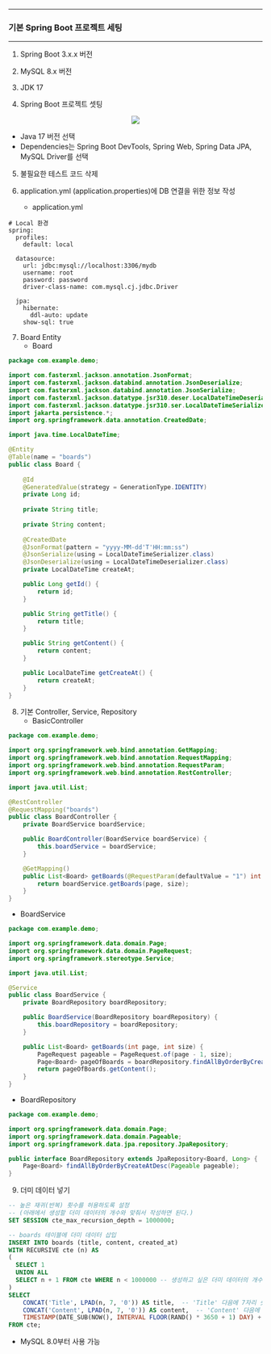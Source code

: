 -----
### 기본 Spring Boot 프로젝트 세팅
-----
1. Spring Boot 3.x.x 버전
2. MySQL 8.x 버전
3. JDK 17

4. Spring Boot 프로젝트 셋팅
<div align="center">
<img src="https://github.com/user-attachments/assets/1d7b5eac-2836-4318-9764-8ac6cd0e928e">
</div>

  - Java 17 버전 선택
  - Dependencies는 Spring Boot DevTools, Spring Web, Spring Data JPA, MySQL Driver를 선택

5. 불필요한 테스트 코드 삭제

6. application.yml (application.properties)에 DB 연결을 위한 정보 작성
   - application.yml
```
# Local 환경
spring:
  profiles:
    default: local
    
  datasource:
    url: jdbc:mysql://localhost:3306/mydb
    username: root
    password: password
    driver-class-name: com.mysql.cj.jdbc.Driver
    
  jpa:
    hibernate:
      ddl-auto: update
    show-sql: true
```

7. Board Entity
   - Board
```java
package com.example.demo;

import com.fasterxml.jackson.annotation.JsonFormat;
import com.fasterxml.jackson.databind.annotation.JsonDeserialize;
import com.fasterxml.jackson.databind.annotation.JsonSerialize;
import com.fasterxml.jackson.datatype.jsr310.deser.LocalDateTimeDeserializer;
import com.fasterxml.jackson.datatype.jsr310.ser.LocalDateTimeSerializer;
import jakarta.persistence.*;
import org.springframework.data.annotation.CreatedDate;

import java.time.LocalDateTime;

@Entity
@Table(name = "boards")
public class Board {
    
    @Id
    @GeneratedValue(strategy = GenerationType.IDENTITY)
    private Long id;
    
    private String title;
    
    private String content;
    
    @CreatedDate
    @JsonFormat(pattern = "yyyy-MM-dd'T'HH:mm:ss")
    @JsonSerialize(using = LocalDateTimeSerializer.class)
    @JsonDeserialize(using = LocalDateTimeDeserializer.class)
    private LocalDateTime createAt;

    public Long getId() {
        return id;
    }

    public String getTitle() {
        return title;
    }

    public String getContent() {
        return content;
    }

    public LocalDateTime getCreateAt() {
        return createAt;
    }
}
```

8. 기본 Controller, Service, Repository
   - BasicController
```java
package com.example.demo;

import org.springframework.web.bind.annotation.GetMapping;
import org.springframework.web.bind.annotation.RequestMapping;
import org.springframework.web.bind.annotation.RequestParam;
import org.springframework.web.bind.annotation.RestController;

import java.util.List;

@RestController
@RequestMapping("boards")
public class BoardController {
    private BoardService boardService;

    public BoardController(BoardService boardService) {
        this.boardService = boardService;
    }

    @GetMapping()
    public List<Board> getBoards(@RequestParam(defaultValue = "1") int page, @RequestParam(defaultValue = "10") int size) {
        return boardService.getBoards(page, size);
    }
}
```

   - BoardService
```java
package com.example.demo;

import org.springframework.data.domain.Page;
import org.springframework.data.domain.PageRequest;
import org.springframework.stereotype.Service;

import java.util.List;

@Service
public class BoardService {
    private BoardRepository boardRepository;

    public BoardService(BoardRepository boardRepository) {
        this.boardRepository = boardRepository;
    }

    public List<Board> getBoards(int page, int size) {
        PageRequest pageable = PageRequest.of(page - 1, size);
        Page<Board> pageOfBoards = boardRepository.findAllByOrderByCreateAtDesc(pageable);
        return pageOfBoards.getContent();
    }
}
```

   - BoardRepository
```java
package com.example.demo;

import org.springframework.data.domain.Page;
import org.springframework.data.domain.Pageable;
import org.springframework.data.jpa.repository.JpaRepository;

public interface BoardRepository extends JpaRepository<Board, Long> {
    Page<Board> findAllByOrderByCreateAtDesc(Pageable pageable);
}
```

9. 더미 데이터 넣기
```sql
-- 높은 재귀(반복) 횟수를 허용하도록 설정
-- (아래에서 생성할 더미 데이터의 개수와 맞춰서 작성하면 된다.)
SET SESSION cte_max_recursion_depth = 1000000; 

-- boards 테이블에 더미 데이터 삽입
INSERT INTO boards (title, content, created_at)
WITH RECURSIVE cte (n) AS
(
  SELECT 1
  UNION ALL
  SELECT n + 1 FROM cte WHERE n < 1000000 -- 생성하고 싶은 더미 데이터의 개수
)
SELECT
    CONCAT('Title', LPAD(n, 7, '0')) AS title,  -- 'Title' 다음에 7자리 숫자로 구성된 제목 생성
    CONCAT('Content', LPAD(n, 7, '0')) AS content,  -- 'Content' 다음에 7자리 숫자로 구성된 내용 생성
    TIMESTAMP(DATE_SUB(NOW(), INTERVAL FLOOR(RAND() * 3650 + 1) DAY) + INTERVAL FLOOR(RAND() * 86400) SECOND) AS created_at -- 최근 10년 내의 임의의 날짜와 시간 생성
FROM cte;
```
  - MySQL 8.0부터 사용 가능
